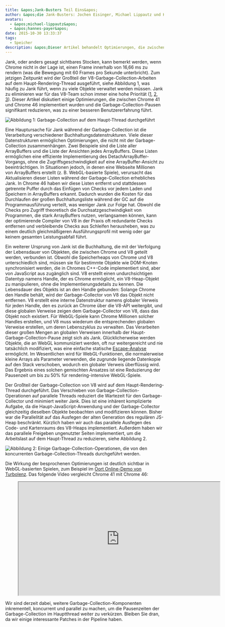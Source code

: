 ```yaml
---
title: &apos;Jank-Busters Teil Eins&apos;
author: &apos;die Jank-Busters: Jochen Eisinger, Michael Lippautz und Hannes Payer&apos;
avatars:
  - &apos;michael-lippautz&apos;
  - &apos;hannes-payer&apos;
date: 2015-10-30 13:33:37
tags:
  - Speicher
description: &apos;Dieser Artikel behandelt Optimierungen, die zwischen Chrome 41 und Chrome 46 implementiert wurden und die Garbage-Collection-Pausen deutlich reduzieren, was zu einer besseren Benutzererfahrung führt.&apos;
---
```

Jank, oder anders gesagt sichtbares Stocken, kann bemerkt werden, wenn Chrome nicht in der Lage ist, einen Frame innerhalb von 16,66 ms zu rendern (was die Bewegung mit 60 Frames pro Sekunde unterbricht). Zum jetzigen Zeitpunkt wird der Großteil der V8-Garbage-Collection-Arbeiten auf dem Haupt-Rendering-Thread ausgeführt, siehe Abbildung 1, was häufig zu Jank führt, wenn zu viele Objekte verwaltet werden müssen. Jank zu eliminieren war für das V8-Team schon immer eine hohe Priorität ([1](https://blog.chromium.org/2011/11/game-changer-for-interactive.html), [2](https://www.youtube.com/watch?v=3vPOlGRH6zk), [3](/blog/free-garbage-collection)). Dieser Artikel diskutiert einige Optimierungen, die zwischen Chrome 41 und Chrome 46 implementiert wurden und die Garbage-Collection-Pausen signifikant reduzieren, was zu einer besseren Benutzererfahrung führt.

<!--truncate-->
![Abbildung 1: Garbage-Collection auf dem Haupt-Thread durchgeführt](/_img/jank-busters/gc-main-thread.png)

Eine Hauptursache für Jank während der Garbage-Collection ist die Verarbeitung verschiedener Buchhaltungsdatenstrukturen. Viele dieser Datenstrukturen ermöglichen Optimierungen, die nicht mit der Garbage-Collection zusammenhängen. Zwei Beispiele sind die Liste aller ArrayBuffers und die Liste der Ansichten jedes ArrayBuffers. Diese Listen ermöglichen eine effiziente Implementierung des DetachArrayBuffer-Vorgangs, ohne die Zugriffsgeschwindigkeit auf eine ArrayBuffer-Ansicht zu beeinträchtigen. In Situationen jedoch, in denen eine Webseite Millionen von ArrayBuffers erstellt (z. B. WebGL-basierte Spiele), verursacht das Aktualisieren dieser Listen während der Garbage-Collection erhebliches Jank. In Chrome 46 haben wir diese Listen entfernt und stattdessen getrennte Puffer durch das Einfügen von Checks vor jedem Laden und Speichern in ArrayBuffers erkannt. Dadurch wurden die Kosten für das Durchlaufen der großen Buchhaltungsliste während der GC auf die Programmausführung verteilt, was weniger Jank zur Folge hat. Obwohl die Checks pro Zugriff theoretisch die Durchsatzgeschwindigkeit von Programmen, die stark ArrayBuffers nutzen, verlangsamen können, kann der optimierende Compiler von V8 in der Praxis oft redundante Checks entfernen und verbleibende Checks aus Schleifen herausheben, was zu einem deutlich gleichmäßigeren Ausführungsprofil mit wenig oder gar keinem gesamten Leistungsabfall führt.

Ein weiterer Ursprung von Jank ist die Buchhaltung, die mit der Verfolgung der Lebensdauer von Objekten, die zwischen Chrome und V8 geteilt werden, verbunden ist. Obwohl die Speicherheaps von Chrome und V8 unterschiedlich sind, müssen sie für bestimmte Objekte wie DOM-Knoten synchronisiert werden, die in Chromes C++-Code implementiert sind, aber von JavaScript aus zugänglich sind. V8 erstellt einen undurchsichtigen Datentyp namens Handle, der es Chrome ermöglicht, ein V8-Heap-Objekt zu manipulieren, ohne die Implementierungsdetails zu kennen. Die Lebensdauer des Objekts ist an den Handle gebunden: Solange Chrome den Handle behält, wird der Garbage-Collector von V8 das Objekt nicht entfernen. V8 erstellt eine interne Datenstruktur namens globaler Verweis für jeden Handle, den es zurück an Chrome über die V8-API weitergibt, und diese globalen Verweise zeigen dem Garbage-Collector von V8, dass das Objekt noch existiert. Für WebGL-Spiele kann Chrome Millionen solcher Handles erstellen, und V8 muss wiederum die entsprechenden globalen Verweise erstellen, um deren Lebenszyklus zu verwalten. Das Verarbeiten dieser großen Mengen an globalen Verweisen innerhalb der Haupt-Garbage-Collection-Pause zeigt sich als Jank. Glücklicherweise werden Objekte, die an WebGL kommuniziert werden, oft nur weitergereicht und nie tatsächlich modifiziert, was eine einfache statische [Escape-Analyse](https://en.wikipedia.org/wiki/Escape_analysis) ermöglicht. Im Wesentlichen wird für WebGL-Funktionen, die normalerweise kleine Arrays als Parameter verwenden, die zugrunde liegende Datenkopie auf den Stack verschoben, wodurch ein globaler Verweis überflüssig wird. Das Ergebnis eines solchen gemischten Ansatzes ist eine Reduzierung der Pausenzeit um bis zu 50% für rendering-intensive WebGL-Spiele.

Der Großteil der Garbage-Collection von V8 wird auf dem Haupt-Rendering-Thread durchgeführt. Das Verschieben von Garbage-Collection-Operationen auf parallele Threads reduziert die Wartezeit für den Garbage-Collector und minimiert weiter Jank. Dies ist eine inhärent komplizierte Aufgabe, da die Haupt-JavaScript-Anwendung und der Garbage-Collector gleichzeitig dieselben Objekte beobachten und modifizieren können. Bisher war die Parallelität auf das Ausfegen der alten Generation des regulären JS-Heap beschränkt. Kürzlich haben wir auch das parallele Ausfegen des Code- und Kartenraums des V8-Heaps implementiert. Außerdem haben wir das parallele Freigeben ungenutzter Seiten implementiert, um die Arbeitslast auf dem Haupt-Thread zu reduzieren, siehe Abbildung 2.

![Abbildung 2: Einige Garbage-Collection-Operationen, die von den koncurrenten Garbage-Collection-Threads durchgeführt werden.](/_img/jank-busters/gc-concurrent-threads.png)

Die Wirkung der besprochenen Optimierungen ist deutlich sichtbar in WebGL-basierten Spielen, zum Beispiel im [Oort Online-Demo von Turbolenz](http://oortonline.gl/). Das folgende Video vergleicht Chrome 41 mit Chrome 46:

<figure>
  <div class="video video-16:9">
    <iframe src="https://www.youtube.com/embed/PgrCJpbTs9I" width="640" height="360" loading="lazy"></iframe>
  </div>
</figure>

Wir sind derzeit dabei, weitere Garbage-Collection-Komponenten inkrementell, koncurrent und parallel zu machen, um die Pausenzeiten der Garbage-Collection im Hauptthread weiter zu verkürzen. Bleiben Sie dran, da wir einige interessante Patches in der Pipeline haben.
